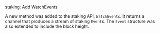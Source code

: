 staking: Add WatchEvents

A new method was added to the staking API, `WatchEvents`.  It returns
a channel that produces a stream of staking `Event`s.
The `Event` structure was also extended to include the block height.
